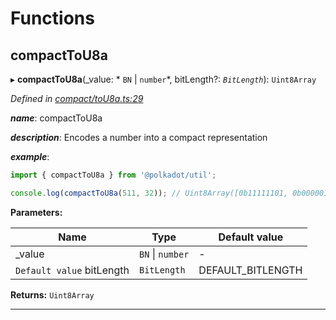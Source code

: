 

# Functions

<a id="compacttou8a"></a>

##  compactToU8a

▸ **compactToU8a**(_value: * `BN` &#124; `number`*, bitLength?: *`BitLength`*): `Uint8Array`

*Defined in [compact/toU8a.ts:29](https://github.com/polkadot-js/common/blob/e5cab29/packages/util/src/compact/toU8a.ts#L29)*

*__name__*: compactToU8a

*__description__*: Encodes a number into a compact representation

*__example__*:   

```javascript
import { compactToU8a } from '@polkadot/util';

console.log(compactToU8a(511, 32)); // Uint8Array([0b11111101, 0b00000111])
```

**Parameters:**

| Name | Type | Default value |
| ------ | ------ | ------ |
| _value |  `BN` &#124; `number`| - |
| `Default value` bitLength | `BitLength` |  DEFAULT_BITLENGTH |

**Returns:** `Uint8Array`

___

